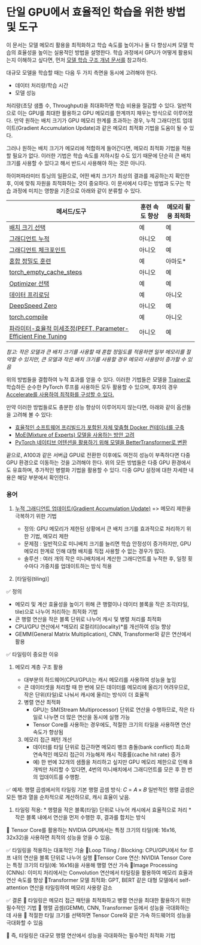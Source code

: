 # 단일 GPU에서 효율적인 학습을 위한 방법 및 도구 #

이 문서는 모델 메모리 활용을 최적화하고 학습 속도를 높이거나 둘 다 향상시켜 모델 학습의 효율성을 높이는 실용적인 방법을 설명한다. 학습 과정에서 GPU가 어떻게 활용되는지 이해하고 싶다면, 먼저 [모델 학습 구조 개념 문서를](https://huggingface.co/docs/transformers/v4.48.2/en/model_memory_anatomy) 참고하라.

대규모 모델을 학습할 때는 다음 두 가지 측면을 동시에 고려해야 한다.

- 데이터 처리량/학습 시간  
- 모델 성능  

처리량(초당 샘플 수, Throughput)을 최대화하면 학습 비용을 절감할 수 있다. 일반적으로 이는 GPU를 최대한 활용하고 GPU 메모리를 한계까지 채우는 방식으로 이루어졌다. 만약 원하는 배치 크기가 GPU 메모리 한계를 초과하는 경우, 누적 그래디언트 업데이트(Gradient Accumulation Update)과 같은 메모리 최적화 기법을 도움이 될 수 있다. 

그러나 원하는 배치 크기가 메모리에 적합하게 들어간다면, 메모리 최적화 기법을 적용할 필요가 없다. 이러한 기법은 학습 속도를 저하시킬 수도 있기 때문에 단순히 큰 배치 크기를 사용할 수 있다고 해서 반드시 사용해야 하는 것은 아니다. 

하이퍼파라미터 튜닝의 일환으로, 어떤 배치 크기가 최상의 결과를 제공하는지 확인한 후, 이에 맞춰 자원을 최적화하는 것이 중요하다. 이 문서에서 다루는 방법과 도구는 학습 과정에 미치는 영향을 기준으로 아래와 같이 분류할 수 있다.

| 메서드/도구 | 훈련 속도 향상 | 메모리 활용 최적화 |
|----------------|----------------|---------------------|
| [배치 크기 선택](https://github.com/synabreu/nvidia-note/edit/main/Huggingface-PS/Batch_size_choice.md) | 예             | 예              |
| [그래디언트 누적](https://github.com/synabreu/nvidia-note/edit/main/Huggingface-PS/gradient-accumulation.md) | 아니오         | 예                  |
| [그래디언트 체크포인트](https://github.com/synabreu/nvidia-note/edit/main/Huggingface-PS/gradient-checkpointing.md)  | 아니오   | 예   |
| [혼합 정밀도 훈련](https://github.com/synabreu/nvidia-note/edit/main/Huggingface-PS/mixed-precision-training.md)  | 예   | 아마도*   |
| [torch_empty_cache_steps](https://github.com/synabreu/nvidia-note/edit/main/Huggingface-PS/torch_empty_cache_steps.md)  | 아니오   | 예   |
| [Optimizer 선택](https://github.com/synabreu/nvidia-note/edit/main/Huggingface-PS/optimizer-choice.md)  | 예  | 예   |
| [데이터 프리로딩](https://github.com/synabreu/nvidia-note/edit/main/Huggingface-PS/data-preloading.md)  | 예   | 아니오   |
| [DeepSpeed Zero](https://github.com/synabreu/nvidia-note/edit/main/Huggingface-PS/deepspeed-zero.md)  | 아니오   | 예   |
| [torch.compile](https://github.com/synabreu/nvidia-note/edit/main/Huggingface-PS/using-torchcompile.md)  | 예   | 아니오   |
| [파라미터-효율적 미세조정(PEFT, Parameter-Efficient Fine Tuning](https://github.com/synabreu/nvidia-note/edit/main/Huggingface-PS/using--peft.md)  | 아니오   | 예   |

*참고: 작은 모델과 큰 배치 크기를 사용할 때 혼합 정밀도를 적용하면 일부 메모리를 절약할 수 있지만, 큰 모델과 작은 배치 크기를 사용할 경우 메모리 사용량이 증가할 수 있음*

위의 방법들을 결합하여 누적 효과를 얻을 수 있다. 이러한 기법들은 모델을 [Trainer로](https://huggingface.co/docs/transformers/v4.48.2/en/main_classes/trainer#transformers.Trainer) 학습하든 순수한 PyTorch 루프를 사용하든 모두 활용할 수 있으며, 후자의 경우 [Accelerate를 사용하여 최적화를 구성할 수 있다.](https://huggingface.co/docs/transformers/v4.48.2/en/perf_train_gpu_one#using--accelerate)  

만약 이러한 방법들로도 충분한 성능 향상이 이루어지지 않는다면, 아래와 같이 옵션들을 고려해 볼 수 있다:  

- [효율적인 소프트웨어 프리빌드가 포함된 자체 맞춤형 Docker 컨테이너를 구축](https://huggingface.co/docs/transformers/v4.48.2/en/perf_train_gpu_one#efficient-software-prebuilds)  
- [MoE(Mixture of Experts) 모델을 사용하는 방안 고려](https://huggingface.co/docs/transformers/v4.48.2/en/perf_train_gpu_one#mixture-of-experts)  
- [PyTorch 네이티브 어텐션을 활용하기 위해 모델을 BetterTransformer로 변환](https://huggingface.co/docs/transformers/v4.48.2/en/perf_train_gpu_one#using-pytorch-native-attention-and-flash-attention)  

끝으로, A100과 같은 서버급 GPU로 전환한 이후에도 여전히 성능이 부족하다면 다중 GPU 환경으로 이동하는 것을 고려해야 한다. 위의 모든 방법들은 다중 GPU 환경에서도 유효하며, 추가적인 병렬화 기법을 활용할 수 있다. 다중 GPU 설정에 대한 자세한 내용은 해당 부분에서 확인한다. 

### 용어 ###

1. [누적 그래디언트 업데이트(Gradient Accumulation Update)]() => 메모리 제한을 극복하기 위한 기법

   * 정의: GPU 메모리가 제한된 상황에서 큰 배치 크기를 효과적으로 처리하기 위한 기법, 메모리 제한 
   * 문제점 : 일반적으로 미니배치 크기를 늘리면 학습 안정성이 증가하지만, GPU 메모리 한계로 인해 대형 배치를 직접 사용할 수 없는 경우가 많다. 
   * 솔루션 : 여러 개의 작은 미니배치에서 계산한 그래디언트를 누적한 후, 일정 횟수마다 가중치를 업데이트하는 방식 적용
  
2. [타일링(tiling)]

 ✅ 정의
 
   * 메모리 및 계산 효율성을 높이기 위해 큰 행렬이나 데이터 블록을 작은 조각(타일, tile)으로 나누어 처리하는 최적화 기법
   * 큰 행렬 연산을 작은 블록 단위로 나누어 캐시 및 병렬 처리를 최적화
   * CPU/GPU 연산에서 *메모리 로컬리티(locality)*를 개선하여 성능 향상
   * GEMM(General Matrix Multiplication), CNN, Transformer와 같은 연산에서 활용

 ✅ 타일링이 중요한 이유
 
   1) 메모리 계층 구조 활용
      * 대부분의 하드웨어(CPU/GPU)는 캐시 메모리를 사용하여 성능을 높임
      * 큰 데이터셋을 처리할 때 한 번에 모든 데이터를 메모리에 올리기 어려우므로, 작은 단위(타일)로 나눠서 캐시에 올리는 방식이 더 효율적
           
      2) 병렬 연산 최적화
         * GPU는 SM(Stream Multiprocessor) 단위로 연산을 수행하므로, 작은 타일로 나누면 더 많은 연산을 동시에 실행 가능
         * Tensor Core를 사용하는 경우에도, 적절한 크기의 타일을 사용하면 연산 속도가 향상됨
      3) 메모리 접근 패턴 개선
         * 데이터를 타일 단위로 접근하면 메모리 뱅크 충돌(bank conflict) 최소화
연속적인 메모리 접근이 가능해져 캐시 적중률(cache hit rate) 증가
         * 예) 한 번에 32개의 샘플을 처리하고 싶지만 GPU 메모리 제한으로 인해 8개씩만 처리할 수 있다면, 4번의 미니배치에서 그래디언트를 모은 후 한 번의 업데이트를 수행함.
     
 ✅ 예제: 행렬 곱셈에서의 타일링
   기본 행렬 곱셈 방식:
   𝐶 = 𝐴 × 𝐵
   일반적인 행렬 곱셈은 모든 행과 열을 순차적으로 계산하므로, 캐시 효율이 낮음.

   1) 타일링 적용:
    * 행렬을 작은 블록(타일) 단위로 나누어 캐시에서 효율적으로 처리
    * 작은 블록 내에서 연산을 먼저 수행한 후, 결과를 합치는 방식

   📌 Tensor Core를 활용하는 NVIDIA GPU에서는 특정 크기의 타일(예: 16x16, 32x32)을 사용하면 최적의 성능을 얻을 수 있음.

 ✅ 타일링을 적용하는 대표적인 기술
   🔹Loop Tiling / Blocking: CPU/GPU에서 for 루프 내의 연산을 블록 단위로 나누어 실행
   🔹Tensor Core 연산: NVIDIA Tensor Core는 특정 크기의 타일(예: 16x16)을 사용해 행렬 연산 가속
   🔹Image Processing (CNNs): 이미지 처리에서는 Convolution 연산에서 타일링을 활용하여 메모리 효율과 연산 속도를 향상
   🔹Transformer 모델 최적화: GPT, BERT 같은 대형 모델에서 self-attention 연산을 타일링하여 메모리 사용량 감소

✅ 결론 
 🔹 타일링은 메모리 접근 패턴을 최적화하고 병렬 연산을 최대한 활용하기 위한 필수적인 기법
 🔹 행렬 곱셈(GEMM), CNN, Transformer 등에서 성능을 극대화하는 데 사용
 🔹 적절한 타일 크기를 선택하면 Tensor Core와 같은 가속 하드웨어의 성능을 극대화할 수 있음

  🚀 즉, 타일링은 대규모 행렬 연산에서 성능을 극대화하는 필수적인 최적화 기법

